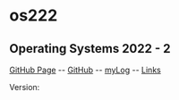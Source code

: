 # os222
## Operating Systems 2022 - 2

[GitHub Page](https://nicolasananda.github.io/os222/) -- 
[GitHub](https://github.com/nicolasananda/os222) -- 
[myLog](https://nicolasananda.github.io/os222/TXT/mylog.txt) -- 
[Links](https://nicolasananda.github.io/os222/LINKS/)

Version:
